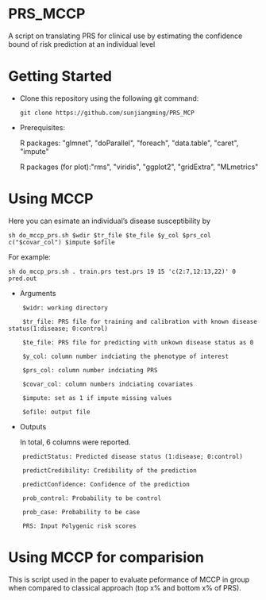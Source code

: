 # PRS_MCCP
A script on translating PRS for clinical use by estimating the confidence bound of risk prediction at an individual level

# Getting Started
- Clone this repository using the following git command:

  `git clone https://github.com/sunjiangming/PRS_MCP`

- Prerequisites:

    R packages: "glmnet", "doParallel", "foreach", "data.table", "caret", "impute"
    
    R packages (for plot):"rms", "viridis", "ggplot2", "gridExtra", "MLmetrics"

# Using MCCP

Here you can esimate an individual’s disease susceptibility by

    sh do_mccp_prs.sh $wdir $tr_file $te_file $y_col $prs_col c("$covar_col") $impute $ofile

 For example:

    sh do_mccp_prs.sh . train.prs test.prs 19 15 'c(2:7,12:13,22)' 0 pred.out


-  Arguments
```
    $widr: working directory
    
    $tr_file: PRS file for training and calibration with known disease status(1:disease; 0:control)
    
    $te_file: PRS file for predicting with unkown disease status as 0
    
    $y_col: column number indciating the phenotype of interest
    
    $prs_col: column number indciating PRS
    
    $covar_col: column numbers indciating covariates
    
    $impute: set as 1 if impute missing values
    
    $ofile: output file
```


-  Outputs

    In total, 6 columns were reported.
```
    predictStatus: Predicted disease status (1:disease; 0:control)
    
    predictCredibility: Credibility of the prediction
    
    predictConfidence: Confidence of the prediction
    
    prob_control: Probability to be control
    
    prob_case: Probability to be case
    
    PRS: Input Polygenic risk scores
```
# Using MCCP for comparision

  This is script used in the paper to evaluate peformance of MCCP in group when compared to classical approach (top x% and bottom x% of PRS).
  
